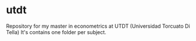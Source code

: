 # utdt
Repository for my master in econometrics at UTDT (Universidad Torcuato Di Tella)
It's contains one folder per subject.

